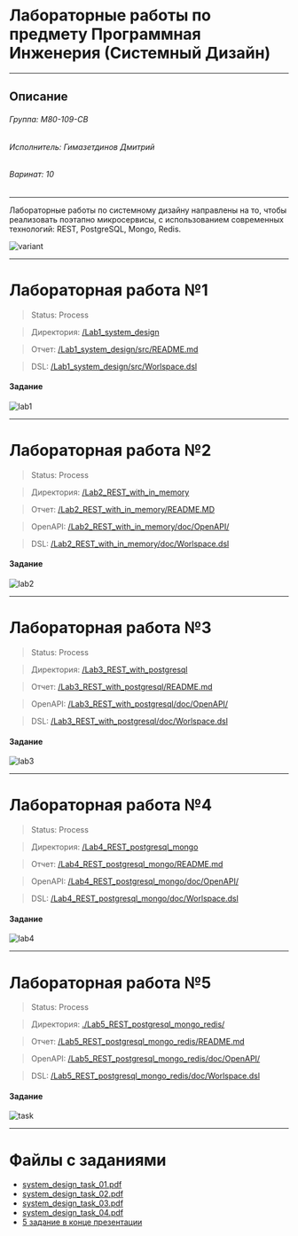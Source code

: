# Лабораторные работы по предмету Программная Инженерия (Системный Дизайн)

---

## Описание

###### Группа: М80-109-СВ
###### Исполнитель: Гимазетдинов Дмитрий
###### Варинат: 10

---

Лабораторные работы по системному дизайну направлены на то, чтобы реализовать поэтапно микросервисы, с использованием современных технологий: REST, PostgreSQL, Mongo, Redis.

![variant](./materials/img/variant.png)

---

# Лабораторная работа №1

> Status: Process

> Директория: [/Lab1_system_design](./Lab1_system_design/)

> Отчет: [/Lab1_system_design/src/README.md](./Lab1_system_design/src/README.md)

> DSL: [/Lab1_system_design/src/Worlspace.dsl](./Lab1_system_design/src/Worlspace.dsl) 

#### Задание

![lab1](./materials/img/lab1/task.png)

---

# Лабораторная работа №2

> Status: Process

> Директория: [/Lab2_REST_with_in_memory](./Lab2_REST_with_in_memory/)

> Отчет: [/Lab2_REST_with_in_memory/README.MD](./Lab2_REST_with_in_memory/README.MD)

> OpenAPI: [/Lab2_REST_with_in_memory/doc/OpenAPI/](./Lab2_REST_with_in_memory/doc/OpenAPI/)

> DSL: [/Lab2_REST_with_in_memory/doc/Worlspace.dsl](./Lab2_REST_with_in_memory/doc/Worlspace.dsl) 

#### Задание

![lab2](./materials/img/lab2/task.png)

---

# Лабораторная работа №3

> Status: Process

> Директория: [/Lab3_REST_with_postgresql](./Lab3_REST_with_postgresql/)

> Отчет: [/Lab3_REST_with_postgresql/README.md](./Lab3_REST_with_postgresql/README.md)

> OpenAPI: [/Lab3_REST_with_postgresql/doc/OpenAPI/](./Lab3_REST_with_postgresql/doc/OpenAPI/)

> DSL: [/Lab3_REST_with_postgresql/doc/Worlspace.dsl](./Lab3_REST_with_postgresql/doc/Worlspace.dsl) 

#### Задание

![lab3](./materials/img/lab3/task.png)

---

# Лабораторная работа №4

> Status: Process

> Директория: [/Lab4_REST_postgresql_mongo](./Lab4_REST_postgresql_mongo/)

> Отчет: [/Lab4_REST_postgresql_mongo/README.md](./Lab4_REST_postgresql_mongo/README.md)

> OpenAPI: [/Lab4_REST_postgresql_mongo/doc/OpenAPI/](./Lab4_REST_postgresql_mongo/doc/OpenAPI/)

> DSL: [/Lab4_REST_postgresql_mongo/doc/Worlspace.dsl](./Lab4_REST_postgresql_mongo/doc/Worlspace.dsl) 

#### Задание

![lab4](./materials/img/lab4/task.png)

---

# Лабораторная работа №5

> Status: Process

> Директория: [./Lab5_REST_postgresql_mongo_redis/](./Lab5_REST_postgresql_mongo_redis/)

> Отчет: [/Lab5_REST_postgresql_mongo_redis/README.md](./Lab5_REST_postgresql_mongo_redis/README.md)

> OpenAPI: [/Lab5_REST_postgresql_mongo_redis/doc/OpenAPI/](./Lab5_REST_postgresql_mongo_redis/doc/OpenAPI/)

> DSL: [/Lab5_REST_postgresql_mongo_redis/doc/Worlspace.dsl](./Lab5_REST_postgresql_mongo_redis/doc/Worlspace.dsl) 

#### Задание

![task](./materials/img/lab5/task.png)

---

# Файлы с заданиями

- [system_design_task_01.pdf](./materials/tasks/system_design_task_01.pdf)
- [system_design_task_02.pdf](./materials/tasks/system_design_task_02.pdf)
- [system_design_task_03.pdf](./materials/tasks/system_design_task_03.pdf)
- [system_design_task_04.pdf](./materials/tasks/system_design_task_04.pdf)
- [5 задание в конце презентации](./materials/tasks/arch_lection_11_cache.pdf)